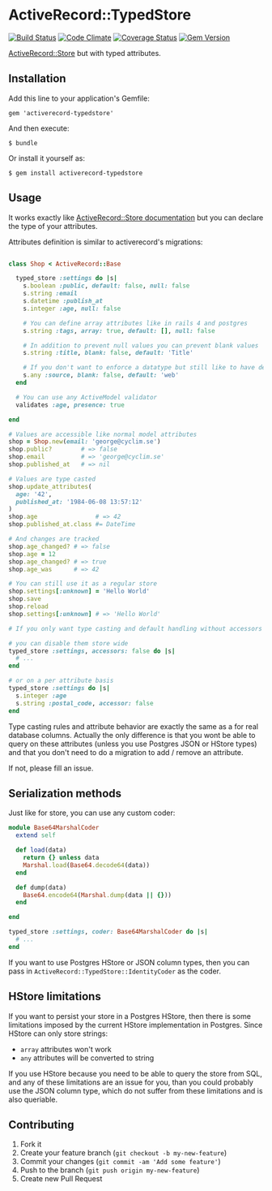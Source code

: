 # ActiveRecord::TypedStore

[![Build Status](https://secure.travis-ci.org/byroot/activerecord-typedstore.png)](http://travis-ci.org/byroot/activerecord-typedstore)
[![Code Climate](https://codeclimate.com/github/byroot/activerecord-typedstore.png)](https://codeclimate.com/github/byroot/activerecord-typedstore)
[![Coverage Status](https://coveralls.io/repos/byroot/activerecord-typedstore/badge.png)](https://coveralls.io/r/byroot/activerecord-typedstore)
[![Gem Version](https://badge.fury.io/rb/activerecord-typedstore.png)](http://badge.fury.io/rb/activerecord-typedstore)

[ActiveRecord::Store](http://api.rubyonrails.org/classes/ActiveRecord/Store.html) but with typed attributes.


## Installation

Add this line to your application's Gemfile:

    gem 'activerecord-typedstore'

And then execute:

    $ bundle

Or install it yourself as:

    $ gem install activerecord-typedstore

## Usage

It works exactly like [ActiveRecord::Store documentation](http://api.rubyonrails.org/classes/ActiveRecord/Store.html) but you can declare the type of your attributes.

Attributes definition is similar to activerecord's migrations:

```ruby

class Shop < ActiveRecord::Base

  typed_store :settings do |s|
    s.boolean :public, default: false, null: false
    s.string :email
    s.datetime :publish_at
    s.integer :age, null: false

    # You can define array attributes like in rails 4 and postgres
    s.string :tags, array: true, default: [], null: false

    # In addition to prevent null values you can prevent blank values
    s.string :title, blank: false, default: 'Title'

    # If you don't want to enforce a datatype but still like to have default handling
    s.any :source, blank: false, default: 'web'
  end

  # You can use any ActiveModel validator
  validates :age, presence: true

end

# Values are accessible like normal model attributes
shop = Shop.new(email: 'george@cyclim.se')
shop.public?        # => false
shop.email          # => 'george@cyclim.se'
shop.published_at   # => nil

# Values are type casted
shop.update_attributes(
  age: '42',
  published_at: '1984-06-08 13:57:12'
)
shop.age                # => 42
shop.published_at.class #= DateTime

# And changes are tracked
shop.age_changed? # => false
shop.age = 12
shop.age_changed? # => true
shop.age_was      # => 42

# You can still use it as a regular store
shop.settings[:unknown] = 'Hello World'
shop.save
shop.reload
shop.settings[:unknown] # => 'Hello World'

# If you only want type casting and default handling without accessors

# you can disable them store wide
typed_store :settings, accessors: false do |s|
  # ...
end

# or on a per attribute basis
typed_store :settings do |s|
  s.integer :age
  s.string :postal_code, accessor: false
end

```

Type casting rules and attribute behavior are exactly the same as a for real database columns.
Actually the only difference is that you wont be able to query on these attributes (unless you use Postgres JSON or HStore types) and that you don't need to do a migration to add / remove an attribute.

If not, please fill an issue.

## Serialization methods

Just like for store, you can use any custom coder:

```ruby
module Base64MarshalCoder
  extend self

  def load(data)
    return {} unless data
    Marshal.load(Base64.decode64(data))
  end

  def dump(data)
    Base64.encode64(Marshal.dump(data || {}))
  end

end

typed_store :settings, coder: Base64MarshalCoder do |s|
  # ...
end
```

If you want to use Postgres HStore or JSON column types, then you can pass in `ActiveRecord::TypedStore::IdentityCoder` as the coder.

## HStore limitations

If you want to persist your store in a Postgres HStore, then there is some limitations imposed by the current HStore implementation in Postgres.
Since HStore can only store strings:

  - `array` attributes won't work
  - `any` attributes will be converted to string

If you use HStore because you need to be able to query the store from SQL, and any of these limitations are an issue for you,
than you could probably use the JSON column type, which do not suffer from these limitations and is also queriable. 

## Contributing

1. Fork it
2. Create your feature branch (`git checkout -b my-new-feature`)
3. Commit your changes (`git commit -am 'Add some feature'`)
4. Push to the branch (`git push origin my-new-feature`)
5. Create new Pull Request
